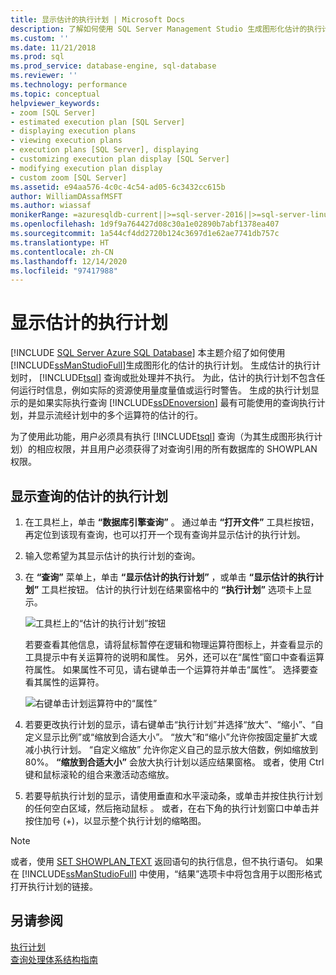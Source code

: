 ```yaml
---
title: 显示估计的执行计划 | Microsoft Docs
description: 了解如何使用 SQL Server Management Studio 生成图形化估计的执行计划。 估计的执行计划不包含任何运行时信息。
ms.custom: ''
ms.date: 11/21/2018
ms.prod: sql
ms.prod_service: database-engine, sql-database
ms.reviewer: ''
ms.technology: performance
ms.topic: conceptual
helpviewer_keywords:
- zoom [SQL Server]
- estimated execution plan [SQL Server]
- displaying execution plans
- viewing execution plans
- execution plans [SQL Server], displaying
- customizing execution plan display [SQL Server]
- modifying execution plan display
- custom zoom [SQL Server]
ms.assetid: e94aa576-4c0c-4c54-ad05-6c3432cc615b
author: WilliamDAssafMSFT
ms.author: wiassaf
monikerRange: =azuresqldb-current||>=sql-server-2016||>=sql-server-linux-2017||=azuresqldb-mi-current
ms.openlocfilehash: 1d9f9a764427d08c30a1e02890b7abf1378ea407
ms.sourcegitcommit: 1a544cf4dd2720b124c3697d1e62ae7741db757c
ms.translationtype: HT
ms.contentlocale: zh-CN
ms.lasthandoff: 12/14/2020
ms.locfileid: "97417988"
---
```

# <a name="display-the-estimated-execution-plan"></a>显示估计的执行计划
[!INCLUDE [SQL Server Azure SQL Database](../../includes/applies-to-version/sql-asdb.md)]
  本主题介绍了如何使用 [!INCLUDE[ssManStudioFull](../../includes/ssmanstudiofull-md.md)]生成图形化的估计的执行计划。 生成估计的执行计划时， [!INCLUDE[tsql](../../includes/tsql-md.md)] 查询或批处理并不执行。 为此，估计的执行计划不包含任何运行时信息，例如实际的资源使用量度量值或运行时警告。 生成的执行计划显示的是如果实际执行查询 [!INCLUDE[ssDEnoversion](../../includes/ssdenoversion-md.md)] 最有可能使用的查询执行计划，并显示流经计划中的多个运算符的估计的行。  
  
 为了使用此功能，用户必须具有执行 [!INCLUDE[tsql](../../includes/tsql-md.md)] 查询（为其生成图形执行计划）的相应权限，并且用户必须获得了对查询引用的所有数据库的 SHOWPLAN 权限。  
  
## <a name="to-display-the-estimated-execution-plan-for-a-query"></a>显示查询的估计的执行计划  
  
1.  在工具栏上，单击 **“数据库引擎查询”** 。 通过单击 **“打开文件”** 工具栏按钮，再定位到该现有查询，也可以打开一个现有查询并显示估计的执行计划。  
  
2.  输入您希望为其显示估计的执行计划的查询。  
  
3.  在 **“查询”** 菜单上，单击 **“显示估计的执行计划”** ，或单击 **“显示估计的执行计划”** 工具栏按钮。 估计的执行计划在结果窗格中的 **“执行计划”** 选项卡上显示。 

    ![工具栏上的“估计的执行计划”按钮](../../relational-databases/performance/media/estimatedexecplantoolbar.png "工具栏上的“估计的执行计划”按钮")    

    若要查看其他信息，请将鼠标暂停在逻辑和物理运算符图标上，并查看显示的工具提示中有关运算符的说明和属性。 另外，还可以在“属性”窗口中查看运算符属性。 如果属性不可见，请右键单击一个运算符并单击“属性”。 选择要查看其属性的运算符。  

    ![右键单击计划运算符中的“属性”](../../relational-databases/performance/media/planproperties.png "右键单击计划运算符中的“属性”")    
  
4.  若要更改执行计划的显示，请右键单击“执行计划”并选择“放大”、“缩小”、“自定义显示比例”或“缩放到合适大小”。 “放大”和“缩小”允许你按固定量扩大或减小执行计划。 “自定义缩放” 允许你定义自己的显示放大倍数，例如缩放到 80%。 **“缩放到合适大小”** 会放大执行计划以适应结果窗格。 或者，使用 Ctrl 键和鼠标滚轮的组合来激活动态缩放。  

5.  若要导航执行计划的显示，请使用垂直和水平滚动条，或单击并按住执行计划的任何空白区域，然后拖动鼠标 。 或者，在右下角的执行计划窗口中单击并按住加号 (+)，以显示整个执行计划的缩略图。
 
> [!NOTE] 
> 或者，使用 [SET SHOWPLAN_TEXT](../../t-sql/statements/set-showplan-xml-transact-sql.md) 返回语句的执行信息，但不执行语句。 如果在 [!INCLUDE[ssManStudioFull](../../includes/ssmanstudiofull-md.md)] 中使用，“结果”选项卡中将包含用于以图形格式打开执行计划的链接。   
  
## <a name="see-also"></a>另请参阅  
 [执行计划](../../relational-databases/performance/execution-plans.md)    
 [查询处理体系结构指南](../../relational-databases/query-processing-architecture-guide.md)  
